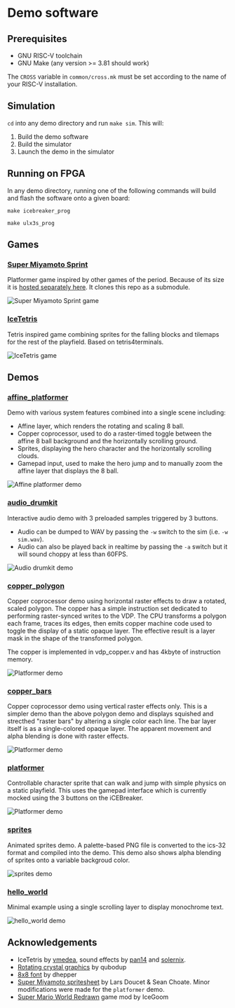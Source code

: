 # Demo software

## Prerequisites

* GNU RISC-V toolchain
* GNU Make (any version >= 3.81 should work)

The `CROSS` variable in `common/cross.mk` must be set according to the name of your RISC-V installation.

## Simulation

`cd` into any demo directory and run `make sim`. This will:

1. Build the demo software
2. Build the simulator
3. Launch the demo in the simulator

## Running on FPGA

In any demo directory, running one of the following commands will build and flash the software onto a given board:

```
make icebreaker_prog
```

```
make ulx3s_prog
```

## Games

### [Super Miyamoto Sprint](https://github.com/dan-rodrigues/super-miyamoto-sprint)

Platformer game inspired by other games of the period. Because of its size it is [hosted separately here](https://github.com/dan-rodrigues/super-miyamoto-sprint). It clones this repo as a submodule.

![Super Miyamoto Sprint game](screenshots/sms.png)

### [IceTetris](/software/tetris/)

Tetris inspired game combining sprites for the falling blocks and tilemaps for the rest of the playfield. Based on tetris4terminals.

![IceTetris game](screenshots/tetris.png)

## Demos

### [affine_platformer](/software/affine_platformer/)

Demo with various system features combined into a single scene including:

* Affine layer, which renders the rotating and scaling 8 ball.
* Copper coprocessor, used to do a raster-timed toggle between the affine 8 ball background and the horizontally scrolling ground.
* Sprites, displaying the hero character and the horizontally scrolling clouds.
* Gamepad input, used to make the hero jump and to manually zoom the affine layer that displays the 8 ball.

![Affine platformer demo](screenshots/affine_platformer.png)

### [audio_drumkit](/software/audio_drumkit/)

Interactive audio demo with 3 preloaded samples triggered by 3 buttons.

* Audio can be dumped to WAV by passing the `-w` switch to the sim (i.e. `-w sim.wav`).
* Audio can also be played back in realtime by passing the `-a` switch but it will sound choppy at less than 60FPS.

![Audio drumkit demo](screenshots/audio_drumkit.png)

### [copper_polygon](/software/copper_polygon/)

Copper coprocessor demo using horizontal raster effects to draw a rotated, scaled polygon. The copper has a simple instruction set dedicated to performing raster-synced writes to the VDP. The CPU transforms a polygon each frame, traces its edges, then emits copper machine code used to toggle the display of a static opaque layer. The effective result is a layer mask in the shape of the transformed polygon.

The copper is implemented in vdp_copper.v and has 4kbyte of instruction memory.

![Platformer demo](screenshots/copper_polygon.png)

### [copper_bars](/software/copper_bars/)

Copper coprocessor demo using vertical raster effects only. This is a simpler demo than the above polygon demo and displays squished and strecthed "raster bars" by altering a single color each line. The bar layer itself is as a single-colored opaque layer. The apparent movement and alpha blending is done with raster effects.

![Platformer demo](screenshots/copper_bars_squish.png)

### [platformer](/software/platformer/)

Controllable character sprite that can walk and jump with simple physics on a static playfield. This uses the gamepad interface which is currently mocked using the 3 buttons on the iCEBreaker.

![Platformer demo](screenshots/platformer.png)

### [sprites](/software/sprites/)

Animated sprites demo. A palette-based PNG file is converted to the ics-32 format and compiled into the demo. This demo also shows alpha blending of sprites onto a variable backgroud color.

![sprites demo](screenshots/sprites.png)

### [hello_world](/software/hello_world/)

Minimal example using a single scrolling layer to display monochrome text.

![hello_world demo](screenshots/hello_world.png)

## Acknowledgements

* IceTetris by [vmedea](https://github.com/dan-rodrigues/icestation-32/pull/12), sound effects by [pan14](https://freesound.org/people/pan14/sounds/263133/) and [solernix](https://freesound.org/people/solernix/sounds/540902/).
* [Rotating crystal graphics](https://opengameart.org/content/rotating-crystal-animation-8-step) by qubodup
* [8x8 font](https://github.com/dhepper/font8x8) by dhepper
* [Super Miyamoto spritesheet](https://opengameart.org/content/super-miyamoto) by Lars Doucet & Sean Choate. Minor modifications were made for the `platformer` demo.
* [Super Mario World Redrawn](https://www.romhacking.net/hacks/2919/) game mod by IceGoom
